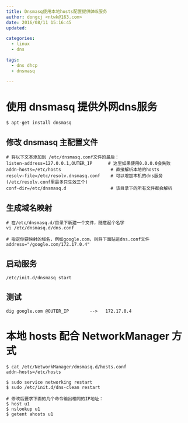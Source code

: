 ```yaml
---
title: Dnsmasq使用本地hosts配置提供DNS服务
author: dongcj <ntwk@163.com>
date: 2016/08/11 15:16:45
updated:

categories:
  - linux
  - dns

tags:
  - dns dhcp
  - dnsmasq

---
```


# 使用 dnsmasq 提供外网dns服务
    $ apt-get install dnsmasq

## 修改 dnsmasq 主配置文件
    # 将以下文本添加到 /etc/dnsmasq.conf文件的最后：
    listen-address=127.0.0.1,OUTER_IP      # 这里如果使用0.0.0.0会失败
    addn-hosts=/etc/hosts                   # 直接解析本地的hosts
    resolv-file=/etc/resolv.dnsmasq.conf    # 可以增加本机的dns服务(/etc/resolv.conf里最多只生效三个)
    conf-dir=/etc/dnsmasq.d                 # 该目录下的所有文件都会解析


## 生成域名映射
    # 在/etc/dnsmasq.d/目录下新建一个文件，随意起个名字
    vi /etc/dnsmasq.d/dns.conf

    # 指定你要映射的域名，例如google.com，则将下面贴进dns.conf文件
    address="/google.com/172.17.0.4"


## 启动服务
    /etc/init.d/dnsmasq start

## 测试
    dig google.com @OUTER_IP        -->   172.17.0.4



# 本地 hosts 配合 NetworkManager 方式
    $ cat /etc/NetworkManager/dnsmasq.d/hosts.conf
    addn-hosts=/etc/hosts

    $ sudo service networking restart
    $ sudo /etc/init.d/dns-clean restart

    # 修改后要求下面的几个命令输出相同的IP地址：
    $ host u1
    $ nslookup u1
    $ getent ahosts u1

